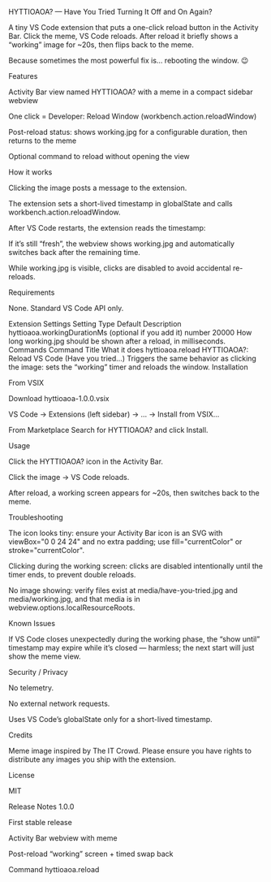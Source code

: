 HYTTIOAOA? — Have You Tried Turning It Off and On Again?

A tiny VS Code extension that puts a one-click reload button in the Activity Bar.
Click the meme, VS Code reloads. After reload it briefly shows a “working” image for ~20s, then flips back to the meme.

Because sometimes the most powerful fix is… rebooting the window. 😉

Features

Activity Bar view named HYTTIOAOA? with a meme in a compact sidebar webview

One click = Developer: Reload Window (workbench.action.reloadWindow)

Post-reload status: shows working.jpg for a configurable duration, then returns to the meme

Optional command to reload without opening the view

How it works

Clicking the image posts a message to the extension.

The extension sets a short-lived timestamp in globalState and calls workbench.action.reloadWindow.

After VS Code restarts, the extension reads the timestamp:

If it’s still “fresh”, the webview shows working.jpg and automatically switches back after the remaining time.

While working.jpg is visible, clicks are disabled to avoid accidental re-reloads.

Requirements

None. Standard VS Code API only.

Extension Settings
Setting	Type	Default	Description
hyttioaoa.workingDurationMs (optional if you add it)	number	20000	How long working.jpg should be shown after a reload, in milliseconds.
Commands
Command	Title	What it does
hyttioaoa.reload	HYTTIOAOA?: Reload VS Code (Have you tried…)	Triggers the same behavior as clicking the image: sets the “working” timer and reloads the window.
Installation

From VSIX

Download hyttioaoa-1.0.0.vsix

VS Code → Extensions (left sidebar) → … → Install from VSIX…

From Marketplace
Search for HYTTIOAOA? and click Install.

Usage

Click the HYTTIOAOA? icon in the Activity Bar.

Click the image → VS Code reloads.

After reload, a working screen appears for ~20s, then switches back to the meme.

Troubleshooting

The icon looks tiny: ensure your Activity Bar icon is an SVG with viewBox="0 0 24 24" and no extra padding; use fill="currentColor" or stroke="currentColor".

Clicking during the working screen: clicks are disabled intentionally until the timer ends, to prevent double reloads.

No image showing: verify files exist at media/have-you-tried.jpg and media/working.jpg, and that media is in webview.options.localResourceRoots.

Known Issues

If VS Code closes unexpectedly during the working phase, the “show until” timestamp may expire while it’s closed — harmless; the next start will just show the meme view.

Security / Privacy

No telemetry.

No external network requests.

Uses VS Code’s globalState only for a short-lived timestamp.

Credits

Meme image inspired by The IT Crowd. Please ensure you have rights to distribute any images you ship with the extension.

License

MIT

Release Notes
1.0.0

First stable release

Activity Bar webview with meme

Post-reload “working” screen + timed swap back

Command hyttioaoa.reload